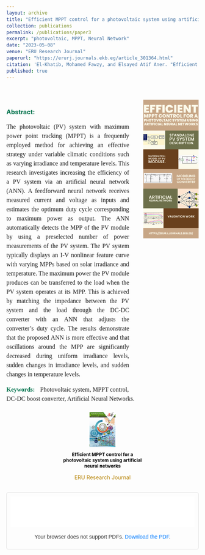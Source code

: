 ```yaml
---
layout: archive
title: "Efficient MPPT control for a photovoltaic system using artificial neural networks"
collection: publications
permalink: /publications/paper3
excerpt: "photovoltaic, MPPT, Neural Network"
date: "2023-05-08"
venue: "ERU Research Journal"
paperurl: "https://erurj.journals.ekb.eg/article_301364.html"
citation: 'El-Khatib, Mohamed Fawzy, and Elsayed Atif Aner. "Efficient MPPT control for a photovoltaic system using artificial neural networks." ERU Research Journal 2, no. 3 (2023): 385-398.'
published: true
---
```


<style>
    .pdf-container {
        border: 1px solid #ddd; /* Add a grey border */
        border-radius: 4px; /* Optional: rounds the corners */
        padding: 10px; /* Adds some padding inside the border */
    }

    .pdf-container p {
        text-align: center;
        color: #333;
        font-family: Arial, sans-serif;
    }

    .pdf-container a {
        color: #007BFF;
        text-decoration: none;
    }

    .pdf-container a:hover {
        text-decoration: underline;
    }
</style>

<!-- Publications ----------------------------------->
<div style="display: flex; justify-content: center; align-items: flex-start; gap: 20px; margin-top: 50px;">
  <!-- Abstract Section -->
  <div style="width: 70%; text-align: left;">
    <h3 style="color: #00734D">Abstract:</h3>
    <p style="text-align: justify; font-family: 'Times New Roman', Times, serif; font-size: 16px; line-height: 1.5; width: 95%;">
      The photovoltaic (PV) system with maximum power point tracking (MPPT) is a frequently employed method for achieving an effective strategy under variable climatic conditions such as varying irradiance and temperature levels. This research investigates increasing the efficiency of a PV system via an artificial neural network (ANN). A feedforward neural network receives measured current and voltage as inputs and estimates the optimum duty cycle corresponding to maximum power as output. The ANN automatically detects the MPP of the PV module by using a preselected number of power measurements of the PV system. The PV system typically displays an I-V nonlinear feature curve with varying MPPs based on solar irradiance and temperature. The maximum power the PV module produces can be transferred to the load when the PV system operates at its MPP. This is achieved by matching the impedance between the PV system and the load through the DC-DC converter with an ANN that adjusts the converter’s duty cycle. The results demonstrate that the proposed ANN is more effective and that oscillations around the MPP are significantly decreased during uniform irradiance levels, sudden changes in irradiance levels, and sudden changes in temperature levels.
    </p>
    <h3 style="display: inline; font-family: 'Times New Roman', Times, serif; font-size: 16px; margin-right: 10px; text-align: justify; color: #00734D">Keywords:</h3>
    <span style="font-family: 'Times New Roman', Times, serif; font-size: 16px; line-height: 1.5; text-align: justify; ">
      	Photovoltaic system, MPPT control, DC-DC boost converter, Artificial Neural Networks.
    </span>
  </div>

  <!-- Image Section -->
  <div style="width: 30%; text-align: center; display: flex; align-items: center; justify-content: center;">
    <a href="../images/p3-f.png" target="_blank">
      <img src="../images/p3-f.png" alt="Continuum Manipulator Dynamics" style="width: 100%; max-width: 300px; height: auto; display: block; margin: auto;" />
    </a>
  </div>
</div>
<br>

<div style="display: flex; justify-content: center; align-items: center; gap: 20px;">
  <div style="text-align: center; width: 45%;">
    <a href="https://erurj.journals.ekb.eg/article_301364.html" target="_blank">
      <img src="../images/p3.jpg" alt="Journal Cover Image" style="width: 30%; display: block; margin: auto;" />
    </a>
    <p style="font-size: 12px; color: black; font-weight: bold;text-align: center">Efficient MPPT control for a photovoltaic system using artificial neural networks</p>
    <p style="font-size: 14px; text-align: center; color: #B8860B;">ERU Research Journal</p>
  </div>
</div>
<br>

<!-- Embed PDF -->
<div class="pdf-container">
    <object data="../files/ERURJ_Volume 2_Issue 3_Pages 385-398.pdf?inline=true" type="application/pdf" width="100%" height="80px">
        <embed src="../files/ERURJ_Volume 2_Issue 3_Pages 385-398.pdf?inline=true" type="application/pdf" width="100%" height="80px">
            <!-- Fallback content for browsers that don't support embedding PDFs -->
            <p>Your browser does not support PDFs. <a href="../files/ERURJ_Volume 2_Issue 3_Pages 385-398.pdf?inline=true">Download the PDF</a>.</p>
        </embed>
    </object>
</div>
